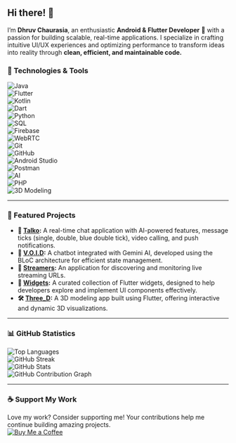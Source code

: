 ## Hi there! 👋  

I’m **Dhruv Chaurasia**, an enthusiastic **Android & Flutter Developer** 🚀 with a passion for building scalable, real-time applications. I specialize in crafting intuitive UI/UX experiences and optimizing performance to transform ideas into reality through **clean, efficient, and maintainable code.**  

### 🔹 Technologies & Tools
![Java](https://img.shields.io/badge/-Java-007396?logo=java&logoColor=white&style=for-the-badge)  
![Flutter](https://img.shields.io/badge/-Flutter-02569B?logo=flutter&logoColor=white&style=for-the-badge)  
![Kotlin](https://img.shields.io/badge/-Kotlin-7F52FF?logo=kotlin&logoColor=white&style=for-the-badge)  
![Dart](https://img.shields.io/badge/-Dart-0175C2?logo=dart&logoColor=white&style=for-the-badge)  
![Python](https://img.shields.io/badge/-Python-3776AB?logo=python&logoColor=white&style=for-the-badge)  
![SQL](https://img.shields.io/badge/-SQL-003B57?logo=sqlite&logoColor=white&style=for-the-badge)  
![Firebase](https://img.shields.io/badge/-Firebase-FFCA28?logo=firebase&logoColor=black&style=for-the-badge)  
![WebRTC](https://img.shields.io/badge/-WebRTC-333333?logo=webrtc&logoColor=white&style=for-the-badge)  
![Git](https://img.shields.io/badge/-Git-F05032?logo=git&logoColor=white&style=for-the-badge)  
![GitHub](https://img.shields.io/badge/-GitHub-181717?logo=github&logoColor=white&style=for-the-badge)  
![Android Studio](https://img.shields.io/badge/-Android%20Studio-3DDC84?logo=android-studio&logoColor=white&style=for-the-badge)  
![Postman](https://img.shields.io/badge/-Postman-FF6C37?logo=postman&logoColor=white&style=for-the-badge)  
![AI](https://img.shields.io/badge/-AI-007ACC?logo=openai&logoColor=white&style=for-the-badge)  
![PHP](https://img.shields.io/badge/-PHP-777BB4?logo=php&logoColor=white&style=for-the-badge)  
![3D Modeling](https://img.shields.io/badge/-3D%20Modeling-FF5733?logo=three.js&logoColor=white&style=for-the-badge) 

---

### 🚀 Featured Projects

- **💬 [Talko](https://github.com/DhruvChaurasia9403/Talko):** A real-time chat application with AI-powered features, message ticks (single, double, blue double tick), video calling, and push notifications.
- **🤖 [V.O.I.D](https://github.com/DhruvChaurasia9403/V.O.I.D.):** A chatbot integrated with Gemini AI, developed using the BLoC architecture for efficient state management.
- **🎥 [Streamers](https://github.com/DhruvChaurasia9403/Live-Streams):** An application for discovering and monitoring live streaming URLs.
- **🎨 [Widgets](https://github.com/DhruvChaurasia9403/widgets):** A curated collection of Flutter widgets, designed to help developers explore and implement UI components effectively.
- **🛠️ [Three_D](https://github.com/DhruvChaurasia9403/three_D):** A 3D modeling app built using Flutter, offering interactive and dynamic 3D visualizations.

---

### 📊 GitHub Statistics
![Top Languages](https://github-readme-stats.vercel.app/api/top-langs/?username=DhruvChaurasia9403&layout=compact&theme=radical)  
![GitHub Streak](https://github-readme-streak-stats.herokuapp.com/?user=DhruvChaurasia9403&theme=radical)  
![GitHub Stats](https://github-readme-stats.vercel.app/api?username=DhruvChaurasia9403&show_icons=true&theme=radical)  
![GitHub Contribution Graph](https://github-profile-summary-cards.vercel.app/api/cards/profile-details?username=DhruvChaurasia9403&theme=radical)  

---

### ☕ Support My Work
Love my work? Consider supporting me! Your contributions help me continue building amazing projects.  
[![Buy Me a Coffee](https://img.shields.io/badge/-Buy%20me%20a%20coffee-FFDD00?logo=buy-me-a-coffee&logoColor=black&style=for-the-badge)](https://www.buymeacoffee.com/DhruvChaurasia9403)
